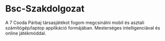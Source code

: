 # Bsc-Szakdolgozat
A 7 Csoda Párbaj társasjátékot fogom megcsinálni mobil és asztali számítógép/laptop applikáció formájában. Mesterséges intelligenciával és online játékmóddal.
